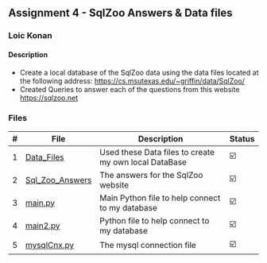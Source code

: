 ## Assignment 4 - SqlZoo Answers & Data files

### Loic Konan

#### Description

- Create a local database of the SqlZoo data using the data files located at the following address: <https://cs.msutexas.edu/~griffin/data/SqlZoo/>
- Created Queries to answer each of the questions from this website <https://sqlzoo.net>

### Files

|   #   | File                               | Description                                           | Status                  |
| :---: | ---------------------------------- | ----------------------------------------------------- | ----------------------- |
|   1   | [Data_Files](Data_Files)           | Used these Data files to create my own local DataBase | :ballot_box_with_check: |
|   2   | [Sql_Zoo_Answers](Sql_Zoo_Answers) | The answers for the SqlZoo website                    | :ballot_box_with_check: |
|   3   | [main.py](main.py)                 | Main Python file to help connect to my database       | :ballot_box_with_check: |
|   4   | [main2.py](main2.py)               | Python file to help connect to my database            | :ballot_box_with_check: |
|   5   | [mysqlCnx.py](mysqlCnx.py)         | The mysql connection file                             | :ballot_box_with_check: |
